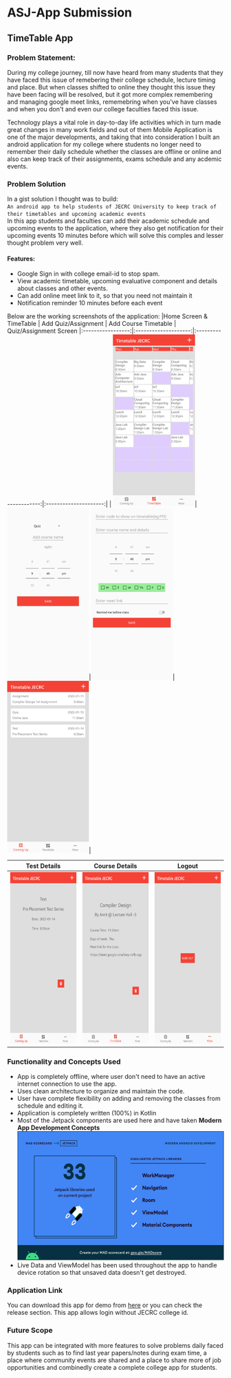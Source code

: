 # ASJ-App Submission

## TimeTable App

### Problem Statement:

During my college journey, till now have heard from many students that they have faced this issue of remebering their college schedule, lecture timing and place. But when classes shifted to online they thought this issue they have been facing will be resolved, but it got more complex remembering and managing google meet links, rememebring when you've have classes and when you don't and even our college faculties faced this issue. </p>
Technology plays a vital role in day-to-day life activities which in turn made great changes in many work fields and out of them Mobile Application is one of the major developments, and taking that into consideration I built an android application for my college where students no longer need to remember their daily schedule whether the classes are offline or online and also can keep track of their assignments, exams schedule and any acdemic events.

### Problem Solution
 In a gist solution I thought was to build:</br>
 `An android app to help students of JECRC University to keep track of their timetables and upcoming academic events`</br>
 In this app students and faculties can add their academic schedule and upcoming events to the application, where they also get notification for their upcoming events 10 minutes before which will solve this comples and lesser thought problem very well.
#### Features: 
- Google Sign in with college email-id to stop spam.
- View academic timetable, upcoming evaluative component and details about classes and other events.
- Can add online meet link to it, so that you need not maintain it
- Notification reminder 10 minutes before each event

 Below are the working screenshots of the application:
 |Home Screen & TimeTable | Add Quiz/Assignment  | Add Course Timetable | Quiz/Assignment Screen
|:-----------------:|:--------------------:|:---------------------:|:---------------------:|
| <img src="https://raw.githubusercontent.com/Iltwats/TimetableApp/master/assets/6.jpg" height="400"/>|<img src="https://raw.githubusercontent.com/Iltwats/TimetableApp/master/assets/1.jpg" height="400"/>|<img src="https://raw.githubusercontent.com/Iltwats/TimetableApp/master/assets/3.jpg" height="400"/>| <img src="https://raw.githubusercontent.com/Iltwats/TimetableApp/master/assets/4.jpg" height="400"/>|

| Test Details | Course Details  | Logout
|:-----------------:|:--------------------:| :----------------------:|
| <img src="https://raw.githubusercontent.com/Iltwats/TimetableApp/master/assets/5.jpg" height="400"/>|<img src="https://raw.githubusercontent.com/Iltwats/TimetableApp/master/assets/7.jpg" height="400"/>| <img src="https://raw.githubusercontent.com/Iltwats/TimetableApp/master/assets/2.jpg" height="400"/>|

### Functionality and Concepts Used
- App is completely offline, where user don't need to have an active internet connection to use the app.
- Uses clean architecture to organize and maintain the code.
- User have complete flexibility on adding and removing the classes from schedule and editing it.
- Application is completely written (100%) in Kotlin
- Most of the Jetpack components are used here and have taken **Modern App Development Concepts**
  <img src="https://raw.githubusercontent.com/Iltwats/TimetableApp/master/assets/jetpack.png" height="300"/>
- Live Data and ViewModel has been used throughout the app to handle device rotation so that unsaved data doesn't get destroyed.

### Application Link 
You can download this app for demo from [here](https://github.com/Iltwats/TimetableApp/raw/master/app/build/outputs/apk/debug/app-debug.apk) or you can check the release section. This app allows login without JECRC college id.

### Future Scope
This app can be integrated with more features to solve problems daily faced by students such as to find last year papers/notes during exam time, a place where community events are shared and a place to share more of job opportunities and combinedly create a complete college app for students.




